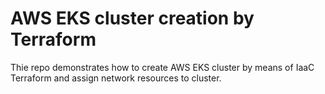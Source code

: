 # AWS EKS cluster creation by Terraform
Thie repo demonstrates how to create AWS EKS cluster by means of IaaC Terraform and assign network resources to cluster.
